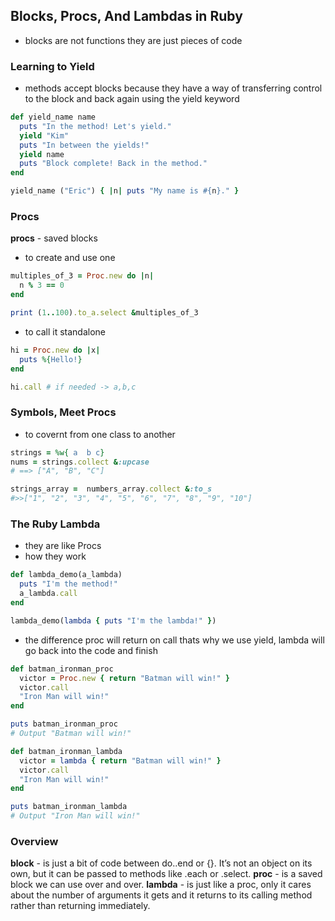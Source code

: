 ## Blocks, Procs, And Lambdas in Ruby

* blocks are not functions they are just pieces of code

### Learning to Yield

* methods accept blocks because they have a way of transferring control to the block and back again using the yield keyword

```rb
def yield_name name
  puts "In the method! Let's yield."
  yield "Kim"
  puts "In between the yields!"
  yield name
  puts "Block complete! Back in the method."
end

yield_name ("Eric") { |n| puts "My name is #{n}." }
```

### Procs

__procs__ - saved blocks

* to create and use one
```rb
multiples_of_3 = Proc.new do |n|
  n % 3 == 0
end

print (1..100).to_a.select &multiples_of_3
```

* to call it standalone
```rb
hi = Proc.new do |x|
  puts %{Hello!}
end

hi.call # if needed -> a,b,c
```

### Symbols, Meet Procs

* to covernt from one class to another
```rb
strings = %w{ a  b c}
nums = strings.collect &:upcase
# ==> ["A", "B", "C"]

strings_array =  numbers_array.collect &:to_s
#>>["1", "2", "3", "4", "5", "6", "7", "8", "9", "10"]

```

### The Ruby Lambda

* they are like Procs
* how they work
```rb
def lambda_demo(a_lambda)
  puts "I'm the method!"
  a_lambda.call
end

lambda_demo(lambda { puts "I'm the lambda!" })
```

* the difference proc will return on call thats why we use yield, lambda will go back into the code and finish 


```rb
def batman_ironman_proc
  victor = Proc.new { return "Batman will win!" }
  victor.call
  "Iron Man will win!"
end

puts batman_ironman_proc
# Output "Batman will win!" 

def batman_ironman_lambda
  victor = lambda { return "Batman will win!" }
  victor.call
  "Iron Man will win!"
end

puts batman_ironman_lambda
# Output "Iron Man will win!"
```

### Overview

__block__ - is just a bit of code between do..end or {}. It’s not an object on its own, but it can be passed to methods like .each or .select.
__proc__ - is a saved block we can use over and over.
__lambda__ - is just like a proc, only it cares about the number of arguments it gets and it returns to its calling method rather than returning immediately.